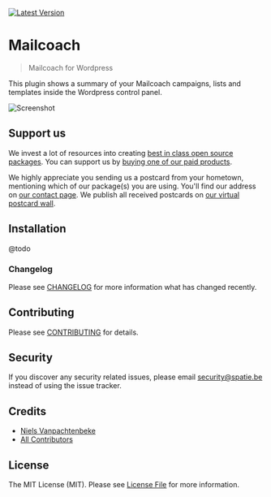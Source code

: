 [![Latest Version](https://img.shields.io/github/release/spatie/wordpress-mailcoach.svg?style=flat-square)](https://github.com/spatie/statamic-mailcoach/releases)

# Mailcoach

> Mailcoach for Wordpress

This plugin shows a summary of your Mailcoach campaigns, lists and templates inside the Wordpress control panel.

![Screenshot](./docs/screenshot.png)

## Support us

We invest a lot of resources into creating [best in class open source packages](https://spatie.be/open-source). You can support us by [buying one of our paid products](https://spatie.be/open-source/support-us).

We highly appreciate you sending us a postcard from your hometown, mentioning which of our package(s) you are using. You'll find our address on [our contact page](https://spatie.be/about-us). We publish all received postcards on [our virtual postcard wall](https://spatie.be/open-source/postcards).

## Installation

@todo


### Changelog

Please see [CHANGELOG](CHANGELOG.md) for more information what has changed recently.

## Contributing

Please see [CONTRIBUTING](https://github.com/spatie/.github/blob/main/CONTRIBUTING.md) for details.

## Security

If you discover any security related issues, please email [security@spatie.be](mailto:security@spatie.be) instead of using the issue tracker.

## Credits

- [Niels Vanpachtenbeke](https://github.com/nielsvanp)
- [All Contributors](../../contributors)

## License

The MIT License (MIT). Please see [License File](LICENSE.md) for more information.
